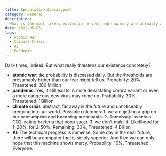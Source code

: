```yaml
---
title: Speculative Apocalypses
category: General
description:
  What is the most likely extinction e vent and how many are actually affected?
date: 2022-05-05
tags:
  - Atomic War
  - Climate Crisis
  - AI
  - Pandemic
---
```


Dark times, indeed. But what really threatens our existence concretely?

- **atomic war**: the probability is discussed daily. But the thresholds are
  presumably higher than our fear might tell us. Probability: 20%. Threatened:
  300 Million
- **pandemic**: Yes, it still exists. A more devastating corona variant or even
  a more dangerous new virus may come up. Probability: 30%. Threatened: 1
  Billion
- **climate crisis**: abstract, far away in the future and unnoticeably creeping
  into our world. Possible outcomes: 1. we are getting a grip on our consumption
  and becoming sustainable. 2. Somebody invents a CO2-eating bacteria that poop
  sugar. 3. we don't make it. Likelihood for 1: 20%, for 2: 50%. Remaining: 30%,
  Threatened: 4 Billion
- **AI**: The technical progress is immense. Some day in the near future, there
  will be a computer that is simply superior. And then we can only hope that
  this machine shows mercy. Probability: 10%. Threatened: Everyone.
